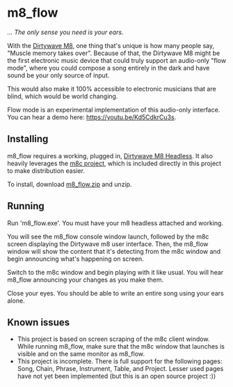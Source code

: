 # m8_flow
_... The only sense you need is your ears._

With the [Dirtywave M8](https://dirtywave.com/), one thing that's unique is how many people say, "Muscle memory takes over". Because of that, the Dirtywave M8 might be the first electronic music device that could truly support an audio-only "flow mode", where you could compose a song entirely in the dark and have sound be your only source of input.
 
This would also make it 100% accessible to electronic musicians that are blind, which would be world changing.

Flow mode is an experimental implementation of this audio-only interface. You can hear a demo here: https://youtu.be/Kd5CdkrCu3s.

## Installing

m8_flow requires a working, plugged in, [Dirtywave M8 Headless](https://github.com/DirtyWave/M8HeadlessFirmware). It also heavily leverages the [m8c project](https://github.com/laamaa/m8c), which is included directly in this project to make distribution easier.

To install, download [m8_flow.zip](https://github.com/LeeHolmes/m8_flow/releases/download/v0.1-alpha/m8_flow.zip) and unzip.

## Running

Run 'm8_flow.exe'. You must have your m8 headless attached and working.

You will see the m8_flow console window launch, followed by the m8c screen displaying the Dirtywave m8 user interface. Then, the m8_flow window will show the content that it's detecting from the m8c window and begin announcing what's happening on screen.

Switch to the m8c window and begin playing with it like usual. You will hear m8_flow announcing your changes as you make them.

Close your eyes. You should be able to write an entire song using your ears alone.

## Known issues

- This project is based on screen scraping of the m8c client window. While running m8_flow, make sure that the m8c window that launches is visible and on the same monitor as m8_flow.
- This project is incomplete. There is full support for the following pages: Song, Chain, Phrase, Instrument, Table, and Project. Lesser used pages have not yet been implemented (but this is an open source project :))
